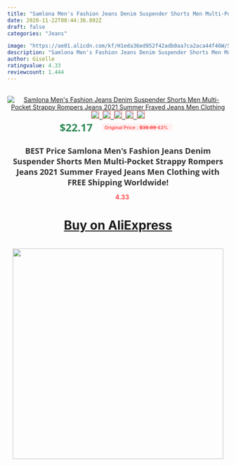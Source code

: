 ```yaml
---
title: "Samlona Men's Fashion Jeans Denim Suspender Shorts Men Multi-Pocket Strappy Rompers Jeans 2021 Summer Frayed Jeans Men Clothing"
date: 2020-11-22T08:44:36.892Z
draft: false
categories: "Jeans"

image: "https://ae01.alicdn.com/kf/H1eda36ed952f42adb0aa7ca2aca44f46W/Samlona-Men-s-Fashion-Jeans-Denim-Suspender-Shorts-Men-Multi-Pocket-Strappy-Rompers-Jeans-2021-Summer.jpg"
description: "Samlona Men's Fashion Jeans Denim Suspender Shorts Men Multi-Pocket Strappy Rompers Jeans 2021 Summer Frayed Jeans Men Clothing"
author: Giselle
ratingvalue: 4.33
reviewcount: 1.444
---
```

<br>
<div style="text-align: center;">
<a href="https://s.click.aliexpress.com/e/_A76hsh" target="_blank" rel="nofollow noopener noreferrer"><img alt="Samlona Men's Fashion Jeans Denim Suspender Shorts Men Multi-Pocket Strappy Rompers Jeans 2021 Summer Frayed Jeans Men Clothing" class="magnifier-image" src="https://ae01.alicdn.com/kf/H1eda36ed952f42adb0aa7ca2aca44f46W/Samlona-Men-s-Fashion-Jeans-Denim-Suspender-Shorts-Men-Multi-Pocket-Strappy-Rompers-Jeans-2021-Summer.jpg_640x640.jpg">
<br>
<img style="border:1px solid salmon" src="https://ae01.alicdn.com/kf/H1eda36ed952f42adb0aa7ca2aca44f46W/Samlona-Men-s-Fashion-Jeans-Denim-Suspender-Shorts-Men-Multi-Pocket-Strappy-Rompers-Jeans-2021-Summer.jpg_120x120.jpg">&nbsp;&nbsp;<img style="border:1px solid salmon" src="https://ae01.alicdn.com/kf/H50a247101cf94ac58f5855924ffc676eZ/Samlona-Men-s-Fashion-Jeans-Denim-Suspender-Shorts-Men-Multi-Pocket-Strappy-Rompers-Jeans-2021-Summer.jpg_120x120.jpg">&nbsp;&nbsp;<img style="border:1px solid salmon" src="https://ae01.alicdn.com/kf/H1bf1414b3abb4f12ab392ebb29a993ceg/Samlona-Men-s-Fashion-Jeans-Denim-Suspender-Shorts-Men-Multi-Pocket-Strappy-Rompers-Jeans-2021-Summer.jpg_120x120.jpg">&nbsp;&nbsp;<img style="border:1px solid salmon" src="https://ae01.alicdn.com/kf/Hb328d0fc78e54f9a9bed7e503d0246f2D/Samlona-Men-s-Fashion-Jeans-Denim-Suspender-Shorts-Men-Multi-Pocket-Strappy-Rompers-Jeans-2021-Summer.jpg_120x120.jpg">&nbsp;&nbsp;<img style="border:1px solid salmon" src="https://ae01.alicdn.com/kf/H07110c17b7de4ad283a23ad7132d55968/Samlona-Men-s-Fashion-Jeans-Denim-Suspender-Shorts-Men-Multi-Pocket-Strappy-Rompers-Jeans-2021-Summer.jpg_120x120.jpg"></a></div><br0>
<div style="text-align: center;"><span style="background-color: white; border: 0px; box-sizing: border-box; color: seagreen; display: inline-block; font-family: &quot;open sans&quot; , &quot;arial&quot; , &quot;helvetica&quot; , sans-serif , &quot;heiti&quot;; font-size: 24px; font-stretch: inherit; font-weight: 700; line-height: inherit; margin: 0px 10px 0px 0px; padding: 0px; vertical-align: middle;">$22.17 </span>
<span style="background: rgb(255 , 241 , 241); border-radius: 3px; border: 0px; box-sizing: border-box; color: #ff4747; display: inline-block; font-family: inherit; font-size: 12px; font-stretch: inherit; font-style: inherit; font-variant: inherit; font-weight: 600; line-height: inherit; margin: 0px; padding: 2px 5px; transform: scale(0.9); vertical-align: middle;">Original Price : <b style="text-decoration: line-through;">$38.89 </b> 43%&nbsp;&nbsp;</span></div>
<h1 style="color: #333333; display: inline-block; font-family: &quot;open sans&quot; , &quot;arial&quot; , &quot;helvetica&quot; , sans-serif , &quot;heiti&quot;; font-size: 18px; font-stretch: inherit; font-weight: 700; text-align: center;">BEST Price Samlona Men's Fashion Jeans Denim Suspender Shorts Men Multi-Pocket Strappy Rompers Jeans 2021 Summer Frayed Jeans Men Clothing with FREE Shipping Worldwide!</h1>
<div style="color: #ff4747; text-align: center;">
<img src="https://4.bp.blogspot.com/-M0ZcTcb-5uY/XleCXlxnR4I/AAAAAAAAAEc/OrjgMkXV1oMQFaCRZj5HQwOCBcu3w1FegCPcBGAYYCw/s1600/star.png" style="height: 15px;">&nbsp;<b>4.33</b></div>
<div class="button_cont" align="center"><a class="buynow_a" href="https://s.click.aliexpress.com/e/_A76hsh" target="_blank" rel="nofollow noopener noreferrer"><H1>Buy on AliExpress</H1></a></div><br>
<div class="separator" style="clear: both; text-align: center;">
<img src="https://lh3.googleusercontent.com/-pTy5HemUv9M/XlePHvY0dAI/AAAAAAAAAE4/0nX5iRUoIWY8eMW9Dpxeirr157OZliDIgCLcBGAsYHQ/s1600/badge.gif" width="480">
</div>
